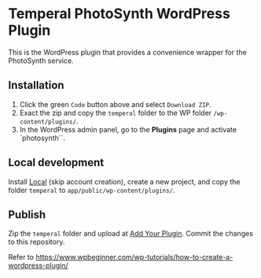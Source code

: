 # Temperal PhotoSynth WordPress Plugin

This is the WordPress plugin that provides a convenience wrapper for the PhotoSynth service.

## Installation

1. Click the green `Code` button above and select `Download ZIP`. 
1. Exact the zip and copy the `temperal` folder to the WP folder `/wp-content/plugins/`.
1. In the WordPress admin panel, go to the **Plugins** page and activate `photosynth``.
 

## Local development

Install [Local](https://localwp.com/) (skip account creation), create a new project, and copy the folder `temperal` to `app/public/wp-content/plugins/`.

## Publish

Zip the `temperal` folder and upload at [Add Your Plugin](https://wordpress.org/plugins/developers/add/). Commit the changes to this repository.

Refer to https://www.wpbeginner.com/wp-tutorials/how-to-create-a-wordpress-plugin/
